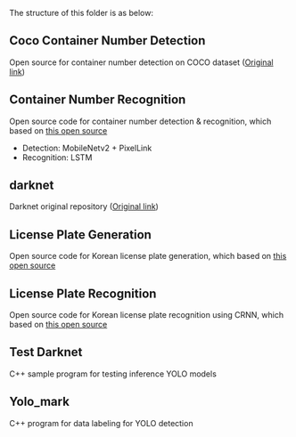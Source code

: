 The structure of this folder is as below:
## Coco Container Number Detection
Open source for container number detection on COCO dataset ([Original link](https://www.kaggle.com/alimustofa/coco-container-number-detection))
## Container Number Recognition
Open source code for container number detection & recognition, which based on [this open source](https://github.com/lbf4616/ContainerNumber-OCR)
* Detection: MobileNetv2 + PixelLink
* Recognition: LSTM
## darknet
Darknet original repository ([Original link](https://github.com/AlexeyAB/darknet))
## License Plate Generation
Open source code for Korean license plate generation, which based on [this open source](https://github.com/qjadud1994/Korean-license-plate-Generator)
## License Plate Recognition
Open source code for Korean license plate recognition using CRNN, which based on [this open source](https://github.com/soumik12345/Automatic-Number-Plate-Recognition)
## Test Darknet
C++ sample program for testing inference YOLO models
## Yolo_mark
C++ program for data labeling for YOLO detection
